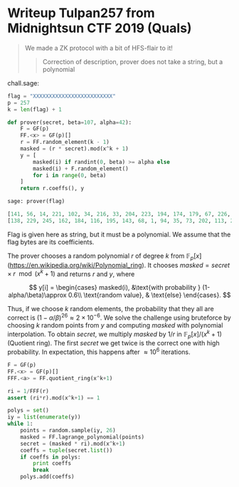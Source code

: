 # Writeup Tulpan257 from Midnightsun CTF 2019 (Quals)

> We made a ZK protocol with a bit of HFS-flair to it!
> 
>> Correction of description, prover does not take a string, but a polynomial


chall.sage:

```python
flag = "XXXXXXXXXXXXXXXXXXXXXXXXX"
p = 257
k = len(flag) + 1

def prover(secret, beta=107, alpha=42):
    F = GF(p)
    FF.<x> = GF(p)[]
    r = FF.random_element(k - 1)
    masked = (r * secret).mod(x^k + 1)
    y = [
        masked(i) if randint(0, beta) >= alpha else
        masked(i) + F.random_element()
        for i in range(0, beta)
    ]
    return r.coeffs(), y

sage: prover(flag)

[141, 56, 14, 221, 102, 34, 216, 33, 204, 223, 194, 174, 179, 67, 226, 101, 79, 236, 214, 198, 129, 11, 52, 148, 180, 49]
[138, 229, 245, 162, 184, 116, 195, 143, 68, 1, 94, 35, 73, 202, 113, 235, 46, 97, 100, 148, 191, 102, 60, 118, 230, 256, 9, 175, 203, 136, 232, 82, 242, 236, 37, 201, 37, 116, 149, 90, 240, 200, 100, 179, 154, 69, 243, 43, 186, 167, 94, 99, 158, 149, 218, 137, 87, 178, 187, 195, 59, 191, 194, 198, 247, 230, 110, 222, 117, 164, 218, 228, 242, 182, 165, 174, 149, 150, 120, 202, 94, 148, 206, 69, 12, 178, 239, 160, 7, 235, 153, 187, 251, 83, 213, 179, 242, 215, 83, 88, 1, 108, 32, 138, 180, 102, 34]
```

Flag is given here as string, but it must be a polynomial.
We assume that the flag bytes are its coefficients.

The prover chooses a random polynomial $r$ of degree $k$ from $\mathbb F_p[x]$ (https://en.wikipedia.org/wiki/Polynomial_ring).
It chooses $masked = secret\times r\mod (x^k+1)$ and returns $r$ and $y$, where 

$$
y[i] = \begin{cases}
masked(i), &\text{with probability } (1-alpha/\beta)\approx 0.6\\
\text{random value}, & \text{else}
\end{cases}.
$$

Thus, if we choose $k$ random elements, the probability that they all are correct is $(1-\alpha/\beta)^{26}\approx 2\times 10^{-6}$.
We solve the challenge using bruteforce by choosing $k$ random points from $y$ and computing $masked$ with polynomial interpolation.
To obtain $secret$, we multiply $masked$ by $1/r$ in $\mathbb F_p[x]/(x^k+1)$ (Quotient ring).
The first $secret$ we get twice is the correct one with high probability.
In expectation, this happens after $\approx 10^6$ iterations.

```python
F = GF(p)
FF.<x> = GF(p)[]
FFF.<a> = FF.quotient_ring(x^k+1)

ri = 1/FFF(r)
assert (ri*r).mod(x^k+1) == 1

polys = set()
iy = list(enumerate(y))
while 1:
    points = random.sample(iy, 26)
    masked = FF.lagrange_polynomial(points)
    secret = (masked * ri).mod(x^k+1)
    coeffs = tuple(secret.list())
    if coeffs in polys:
        print coeffs
        break
    polys.add(coeffs)
```
